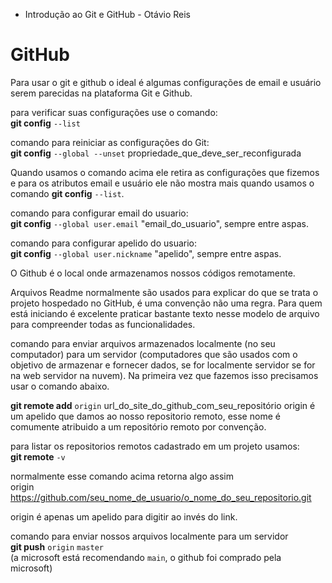 * Introdução ao Git e GitHub - Otávio Reis

# GitHub

Para usar o git e github o ideal é algumas configurações de email e usuário serem parecidas na plataforma Git e Github. 

para verificar suas configurações use o comando:  
**git config** `--list`

comando para reiniciar as configurações do Git:  
**git config** `--global --unset` propriedade_que_deve_ser_reconfigurada

Quando usamos o comando acima ele retira as configurações que fizemos e para os atributos email e usuário ele não mostra mais quando usamos o comando **git config** `--list`. 

comando para configurar email do usuario:  
**git config** `--global user.email` "email_do_usuario", sempre entre aspas.

comando para configurar apelido do usuario:  
**git config** `--global user.nickname`  "apelido", sempre entre aspas.

O Github é o local onde armazenamos nossos códigos remotamente.

Arquivos Readme normalmente são usados para explicar do que se trata o projeto hospedado no GitHub, é uma convenção não uma regra. Para quem está iniciando é excelente praticar bastante texto nesse modelo de arquivo para compreender todas as   funcionalidades.

comando para enviar arquivos armazenados localmente (no seu computador) para um servidor (computadores que são usados com o objetivo de armazenar e fornecer dados, se for localmente servidor se for na web servidor na nuvem). Na primeira vez que fazemos isso precisamos usar o comando abaixo.

**git remote add** `origin`    url_do_site_do_github_com_seu_repositório
origin é um apelido que damos ao nosso repositorio remoto, esse nome é comumente atribuido a um repositório remoto por convenção.

para listar os repositorios remotos cadastrado em um projeto usamos:  
**git remote** `-v` 

normalmente esse comando acima retorna algo assim   
origin https://github.com/seu_nome_de_usuario/o_nome_do_seu_repositorio.git  

origin é apenas um apelido para digitir ao invés do link.

comando para enviar nossos arquivos localmente para um servidor  
**git push** `origin` `master`  
 (a microsoft está recomendando `main`, o github foi comprado pela microsoft)


